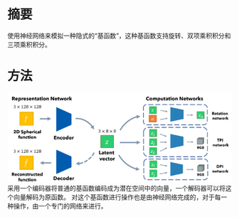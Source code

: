 # 摘要
使用神经网络来模拟一种隐式的“基函数”，这种基函数支持旋转、双项乘积积分和三项乘积积分。

# 方法
![](论文/PRT/pics/11.png)
采用一个编码器将普通的基函数编码成为潜在空间中的向量，一个解码器可以将这个向量解码为原函数。
对这个基函数进行操作也是由神经网络完成的，对于每一种操作，由一个专门的网络来进行。